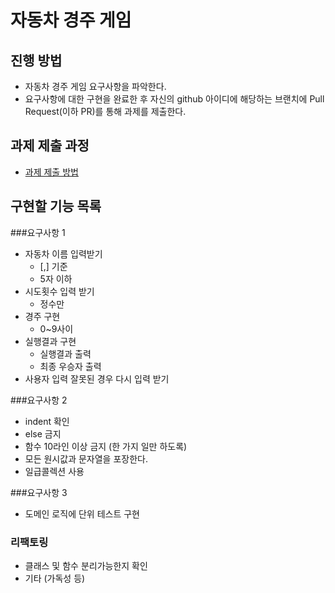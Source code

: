 # 자동차 경주 게임
## 진행 방법
* 자동차 경주 게임 요구사항을 파악한다.
* 요구사항에 대한 구현을 완료한 후 자신의 github 아이디에 해당하는 브랜치에 Pull Request(이하 PR)를 통해 과제를 제출한다.

## 과제 제출 과정
* [과제 제출 방법](https://github.com/next-step/nextstep-docs/tree/master/precourse)

## 구현할 기능 목록
###요구사항 1
* 자동차 이름 입력받기
    * [,] 기준
    * 5자 이하
* 시도횟수 입력 받기
  * 정수만
* 경주 구현
  * 0~9사이
* 실행결과 구현
  * 실행결과 출력
  * 최종 우승자 출력
* 사용자 입력 잘못된 경우 다시 입력 받기

###요구사항 2
* indent 확인
* else 금지
* 함수 10라인 이상 금지 (한 가지 일만 하도록)
* 모든 원시값과 문자열을 포장한다.
* 일급콜렉션 사용

###요구사항 3
* 도메인 로직에 단위 테스트 구현

### 리팩토링
* 클래스 및 함수 분리가능한지 확인
* 기타 (가독성 등)